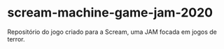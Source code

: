 # scream-machine-game-jam-2020
Repositório do jogo criado para a Scream, uma JAM focada em jogos de terror.
